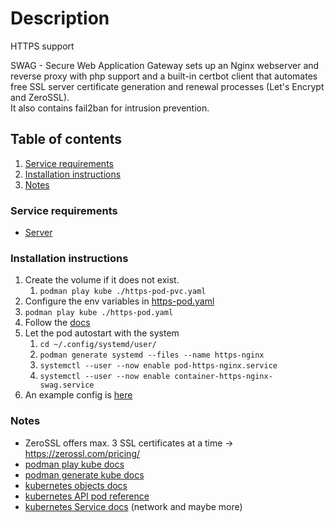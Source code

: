 # Description

HTTPS support

SWAG - Secure Web Application Gateway sets up an Nginx webserver and reverse proxy with php support and a built-in
certbot client that automates free SSL server certificate generation and renewal processes (Let's Encrypt and ZeroSSL).\
It also contains fail2ban for intrusion prevention.

## Table of contents

1. [Service requirements](#service-requirements)
2. [Installation instructions](#installation-instructions)
3. [Notes](#notes)

### Service requirements

- [Server](../../../base/operating-system)

### Installation instructions

1. Create the volume if it does not exist.
    1. `podman play kube ./https-pod-pvc.yaml`
2. Configure the env variables in [https-pod.yaml](https-pod.yaml)
3. `podman play kube ./https-pod.yaml`
4. Follow the [docs](https://docs.linuxserver.io/general/swag)
5. Let the pod autostart with the system
    1. `cd ~/.config/systemd/user/`
    2. `podman generate systemd --files --name https-nginx`
    3. `systemctl --user --now enable pod-https-nginx.service`
    4. `systemctl --user --now enable container-https-nginx-swag.service`
6. An example config is [here](examples)

### Notes

- ZeroSSL offers max. 3 SSL certificates at a time -> https://zerossl.com/pricing/
- [podman play kube docs](https://docs.podman.io/en/latest/markdown/podman-play-kube.1.html)
- [podman generate kube docs](https://docs.podman.io/en/latest/markdown/podman-generate-kube.1.html)
- [kubernetes objects docs](https://kubernetes.io/docs/concepts/overview/working-with-objects/kubernetes-objects/)
- [kubernetes API pod reference](https://kubernetes.io/docs/reference/kubernetes-api/workload-resources/pod-v1/)
- [kubernetes Service docs](https://kubernetes.io/docs/concepts/services-networking/service/) (network and maybe more)

